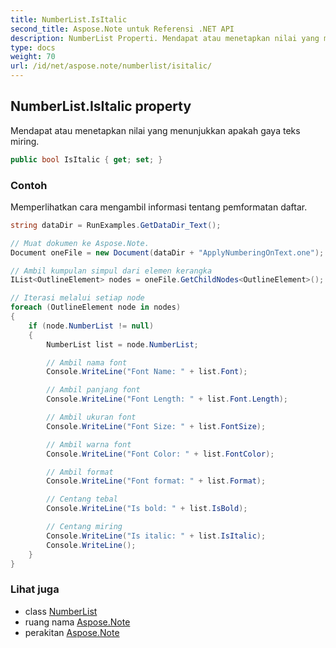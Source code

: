 ```yaml
---
title: NumberList.IsItalic
second_title: Aspose.Note untuk Referensi .NET API
description: NumberList Properti. Mendapat atau menetapkan nilai yang menunjukkan apakah gaya teks miring.
type: docs
weight: 70
url: /id/net/aspose.note/numberlist/isitalic/
---
```

## NumberList.IsItalic property

Mendapat atau menetapkan nilai yang menunjukkan apakah gaya teks miring.

```csharp
public bool IsItalic { get; set; }
```

### Contoh

Memperlihatkan cara mengambil informasi tentang pemformatan daftar.

```csharp
string dataDir = RunExamples.GetDataDir_Text();

// Muat dokumen ke Aspose.Note.
Document oneFile = new Document(dataDir + "ApplyNumberingOnText.one");

// Ambil kumpulan simpul dari elemen kerangka
IList<OutlineElement> nodes = oneFile.GetChildNodes<OutlineElement>();

// Iterasi melalui setiap node
foreach (OutlineElement node in nodes)
{
    if (node.NumberList != null)
    {
        NumberList list = node.NumberList;

        // Ambil nama font
        Console.WriteLine("Font Name: " + list.Font);

        // Ambil panjang font
        Console.WriteLine("Font Length: " + list.Font.Length);

        // Ambil ukuran font
        Console.WriteLine("Font Size: " + list.FontSize);

        // Ambil warna font
        Console.WriteLine("Font Color: " + list.FontColor);

        // Ambil format
        Console.WriteLine("Font format: " + list.Format);

        // Centang tebal
        Console.WriteLine("Is bold: " + list.IsBold);

        // Centang miring
        Console.WriteLine("Is italic: " + list.IsItalic);
        Console.WriteLine();
    }
}
```

### Lihat juga

* class [NumberList](../)
* ruang nama [Aspose.Note](../../numberlist/)
* perakitan [Aspose.Note](../../../)


